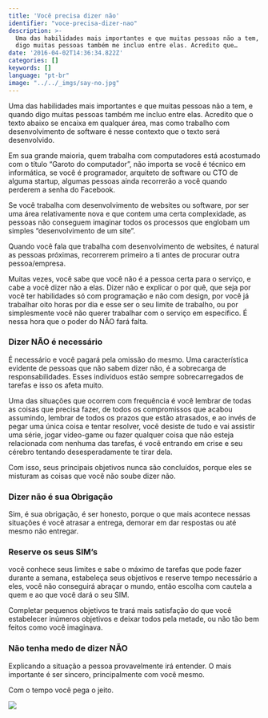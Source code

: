 ```yaml
---
title: 'Você precisa dizer não'
identifier: "voce-precisa-dizer-nao"
description: >-
  Uma das habilidades mais importantes e que muitas pessoas não a tem, e quando
  digo muitas pessoas também me incluo entre elas. Acredito que…
date: '2016-04-02T14:36:34.822Z'
categories: []
keywords: []
language: "pt-br"
image: "../../_imgs/say-no.jpg"
---
```


Uma das habilidades mais importantes e que muitas pessoas não a tem, e quando digo muitas pessoas também me incluo entre elas. Acredito que o texto abaixo se encaixa em qualquer área, mas como trabalho com desenvolvimento de software é nesse contexto que o texto será desenvolvido.

Em sua grande maioria, quem trabalha com computadores está acostumado com o título “Garoto do computador”, não importa se você é técnico em informática, se você é programador, arquiteto de software ou CTO de alguma startup, algumas pessoas ainda recorrerão a você quando perderem a senha do Facebook.

Se você trabalha com desenvolvimento de websites ou software, por ser uma área relativamente nova e que contem uma certa complexidade, as pessoas não conseguem imaginar todos os processos que englobam um simples “desenvolvimento de um site”.

Quando você fala que trabalha com desenvolvimento de websites, é natural as pessoas próximas, recorrerem primeiro a ti antes de procurar outra pessoa/empresa.

Muitas vezes, você sabe que você não é a pessoa certa para o serviço, e cabe a você dizer não a elas. Dizer não e explicar o por quê, que seja por você ter habilidades só com programação e não com design, por você já trabalhar oito horas por dia e esse ser o seu limite de trabalho, ou por simplesmente você não querer trabalhar com o serviço em específico. É nessa hora que o poder do NÃO fará falta.

### Dizer NÃO é necessário

É necessário e você pagará pela omissão do mesmo. Uma característica evidente de pessoas que não sabem dizer não, é a sobrecarga de responsabilidades. Esses indivíduos estão sempre sobrecarregados de tarefas e isso os afeta muito.

Uma das situações que ocorrem com frequência é você lembrar de todas as coisas que precisa fazer, de todos os compromissos que acabou assumindo, lembrar de todos os prazos que estão atrasados, e ao invés de pegar uma única coisa e tentar resolver, você desiste de tudo e vai assistir uma série, jogar video-game ou fazer qualquer coisa que não esteja relacionada com nenhuma das tarefas, é você entrando em crise e seu cérebro tentando desesperadamente te tirar dela.

Com isso, seus principais objetivos nunca são concluídos, porque eles se misturam as coisas que você não soube dizer não.

### Dizer não é sua Obrigação

Sim, é sua obrigação, é ser honesto, porque o que mais acontece nessas situações é você atrasar a entrega, demorar em dar respostas ou até mesmo não entregar.

### Reserve os seus SIM’s

você conhece seus limites e sabe o máximo de tarefas que pode fazer durante a semana, estabeleça seus objetivos e reserve tempo necessário a eles, você não conseguirá abraçar o mundo, então escolha com cautela a quem e ao que você dará o seu SIM.

Completar pequenos objetivos te trará mais satisfação do que você estabelecer inúmeros objetivos e deixar todos pela metade, ou não tão bem feitos como você imaginava.

### Não tenha medo de dizer NÃO

Explicando a situação a pessoa provavelmente irá entender. O mais importante é ser sincero, principalmente com você mesmo.

Com o tempo você pega o jeito.

![](../../_imgs/1____K6fJiY1rznIUhcyvywPig.gif)
